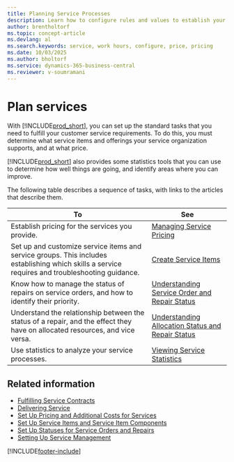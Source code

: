 ```yaml
---
title: Planning Service Processes
description: Learn how to configure rules and values to establish your organization's service policies and processes.
author: brentholtorf
ms.topic: concept-article
ms.devlang: al
ms.search.keywords: service, work hours, configure, price, pricing
ms.date: 10/03/2025
ms.author: bholtorf
ms.service: dynamics-365-business-central
ms.reviewer: v-soumramani
---
```


# Plan services

With [!INCLUDE[prod_short](includes/prod_short.md)], you can set up the standard tasks that you need to fulfill your customer service requirements. To do this, you must determine what service items and offerings your service organization supports, and at what price.

[!INCLUDE[prod_short](includes/prod_short.md)] also provides some statistics tools that you can use to determine how well things are going, and identify areas where you can improve.
  
The following table describes a sequence of tasks, with links to the articles that describe them.   
  
| **To** | **See** |
|--|--|
| Establish pricing for the services you provide. | [Managing Service Pricing](service-service-price-management.md) |
| Set up and customize service items and service groups. This includes establishing which skills a service requires and troubleshooting guidance. | [Create Service Items](service-how-to-create-service-items.md) |
| Know how to manage the status of repairs on service orders, and how to identify their priority. | [Understanding Service Order and Repair Status](service-service-order-status-and-repair-status.md) |
| Understand the relationship between the status of a repair, and the effect they have on allocated resources, and vice versa. | [Understanding Allocation Status and Repair Status](service-allocation-status-and-repair-status.md) |
| Use statistics to analyze your service processes. | [Viewing Service Statistics](service-service-statistics.md) |

## Related information

- [Fulfilling Service Contracts](service-fulfill-service-contracts.md)  
- [Delivering Service](service-deliver-service.md)  
- [Set Up Pricing and Additional Costs for Services](service-how-setup-service-costs-pricing.md)  
- [Set Up Service Items and Service Item Components](service-how-setup-service-items.md)  
- [Set Up Statuses for Service Orders and Repairs](service-order-repair-status.md)  
- [Setting Up Service Management](service-setup-service.md)  

[!INCLUDE[footer-include](includes/footer-banner.md)]
